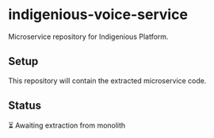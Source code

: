 # indigenious-voice-service

Microservice repository for Indigenious Platform.

## Setup

This repository will contain the extracted microservice code.

## Status

⏳ Awaiting extraction from monolith
